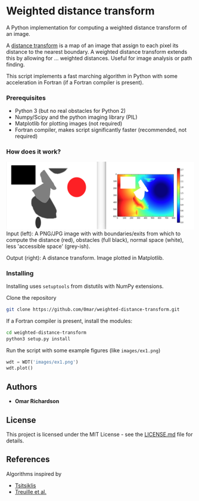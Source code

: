 # Weighted distance transform
A Python implementation for computing a weighted distance transform of an image.

A [distance transform](https://en.wikipedia.org/wiki/Distance_transform) is a map of an image that assign to each pixel its distance to the nearest boundary.
A weighted distance transform extends this by allowing for ... weighted distances. Useful for image analysis or path finding.

This script implements a fast marching algorithm in Python with some acceleration in Fortran (if a Fortran compiler is present).

### Prerequisites

 * Python 3 (but no real obstacles for Python 2)
 * Numpy/Scipy and the python imaging library (PIL)
 * Matplotlib for plotting images (not required)
 * Fortran compiler, makes script significantly faster (recommended, not required)

### How does it work?

![Image with text](/images/example.png?raw=true "Example image")
Input (left): A PNG/JPG image with with boundaries/exits from which to compute the distance (red), obstacles (full black), normal space (white), less 'accessible space' (grey-ish).

Output (right): A distance transform. Image plotted in Matplotlib.
### Installing

Installing uses `setuptools` from distutils with NumPy extensions.

Clone the repository

```bash
git clone https://github.com/0mar/weighted-distance-transform.git
```

If a Fortran compiler is present, install the modules:

```bash
cd weighted-distance-transform
python3 setup.py install
```

Run the script with some example figures (like `images/ex1.png`)

```python
wdt = WDT('images/ex1.png')
wdt.plot()
```

## Authors

* **Omar Richardson**

## License

This project is licensed under the MIT License - see the [LICENSE.md](LICENSE.md) file for details.

## References

Algorithms inspired by
* [Tsitsiklis](http://www.mit.edu/~jnt/dijkstra.html)
* [Treuille et al.](http://grail.cs.washington.edu/projects/crowd-flows/78-treuille.pdf)


